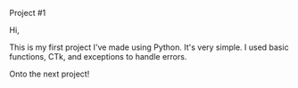 Project #1

Hi,

This is my first project I've made using Python. It's very simple. I used basic functions, CTk, and exceptions to handle errors.

Onto the next project!

